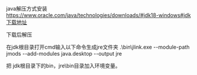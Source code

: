 java解压方式安装
https://www.oracle.com/java/technologies/downloads/#jdk18-windows#jdk下载地址


下载后解压

在jdk根目录打开cmd输入以下命令生成jre文件夹
.\bin\jlink.exe --module-path jmods --add-modules java.desktop --output jre
 
 
 把 jdk根目录下的bin，jre\bin目录加入环境变量。







